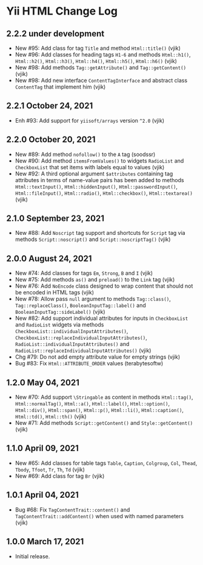 # Yii HTML Change Log

## 2.2.2 under development

- New #95: Add class for tag `Title` and method `Html::title()` (vjik)
- New #96: Add classes for heading tags `H1-6` and methods `Html::h1()`, `Html::h2()`, `Html::h3()`, `Html::h4()`,
  `Html::h5()`, `Html::h6()` (vjik)
- New #98: Add methods `Tag::getAttribute()` and `Tag::getContent()` (vjik)
- New #98: Add new interface `ContentTagInterface` and abstract class `ContentTag` that implement him (vjik)

## 2.2.1 October 24, 2021

- Enh #93: Add support for `yiisoft/arrays` version `^2.0` (vjik)

## 2.2.0 October 20, 2021

- New #89: Add method `nofollow()` to the `A` tag (soodssr)
- New #90: Add method `itemsFromValues()` to widgets `RadioList` and `CheckboxList` that set items with labels equal
  to values (vjik)
- New #92: A third optional argument `$attributes` containing tag attributes in terms of name-value pairs has been
  added to methods `Html::textInput()`, `Html::hiddenInput()`, `Html::passwordInput()`, `Html::fileInput()`,
  `Html::radio()`, `Html::checkbox()`, `Html::textarea()` (vjik)

## 2.1.0 September 23, 2021

- New #88: Add `Noscript` tag support and shortcuts for `Script` tag via methods `Script::noscript()` 
  and `Script::noscriptTag()` (vjik)

## 2.0.0 August 24, 2021

- New #74: Add classes for tags `Em`, `Strong`, `B` and `I` (vjik)
- New #75: Add methods `as()` and `preload()` to the `Link` tag (vjik)
- New #76: Add `NoEncode` class designed to wrap content that should not be encoded in HTML tags (vjik)
- New #78: Allow pass `null` argument to methods `Tag::class()`, `Tag::replaceClass()`, `BooleanInputTag::label()` and
  `BooleanInputTag::sideLabel()` (vjik)
- New #82: Add support individual attributes for inputs in `CheckboxList` and `RadioList` widgets via methods 
  `CheckboxList::individualInputAttributes()`, `CheckboxList::replaceIndividualInputAttributes()`,
  `RadioList::individualInputAttributes()` and `RadioList::replaceIndividualInputAttributes()` (vjik)
- Chg #79: Do not add empty attribute value for empty strings (vjik)
- Bug #83: Fix `Html::ATTRIBUTE_ORDER` values (terabytesoftw)

## 1.2.0 May 04, 2021

- New #70: Add support `\Stringable` as content in methods `Html::tag()`, `Html::normalTag()`, `Html::a()`,
  `Html::label()`, `Html::option()`, `Html::div()`, `Html::span()`, `Html::p()`, `Html::li()`, `Html::caption()`,
  `Html::td()`, `Html::th()` (vjik)
- New #71: Add methods `Script::getContent()` and `Style::getContent()` (vjik)

## 1.1.0 April 09, 2021

- New #65: Add classes for table tags `Table`, `Caption`, `Colgroup`, `Col`, `Thead`, `Tbody`, `Tfoot`, `Tr`, `Th`, `Td` (vjik)
- New #69: Add class for tag `Br` (vjik)

## 1.0.1 April 04, 2021

- Bug #68: Fix `TagContentTrait::content()` and `TagContentTrait::addContent()` when used with named parameters (vjik)

## 1.0.0 March 17, 2021

- Initial release.
